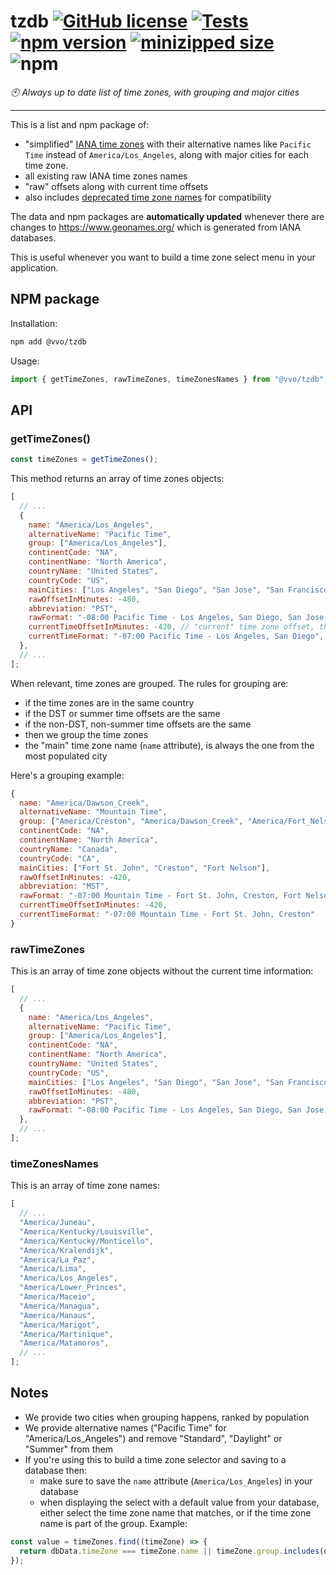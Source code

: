 # tzdb [![GitHub license](https://img.shields.io/github/license/vvo/tzdb?style=flat)](https://github.com/vvo/tzdb/blob/master/LICENSE) [![Tests](https://github.com/vvo/tzdb/workflows/CI/badge.svg)](https://github.com/vvo/tzdb/actions) [![npm version](https://badge.fury.io/js/%40vvo%2Ftzdb.svg)](https://www.npmjs.com/package/@vvo/tzdb) [![minizipped size](https://badgen.net/bundlephobia/minzip/@vvo/tzdb)](https://bundlephobia.com/result?p=@vvo/tzdb) ![npm](https://img.shields.io/npm/dm/@vvo/tzdb)

_🕙 Always up to date list of time zones, with grouping and major cities_

---

This is a list and npm package of:

- "simplified" [IANA time zones](https://www.iana.org/time-zones) with their alternative names like `Pacific Time` instead of `America/Los_Angeles`, along with major cities for each time zone.
- all existing raw IANA time zones names
- "raw" offsets along with current time offsets
- also includes [deprecated time zone names](https://data.iana.org/time-zones/data/backward) for compatibility

The data and npm packages are **automatically updated** whenever there are changes to https://www.geonames.org/ which is generated from IANA databases.

This is useful whenever you want to build a time zone select menu in your application.

## NPM package

Installation:

```bash
npm add @vvo/tzdb
```

Usage:

```js
import { getTimeZones, rawTimeZones, timeZonesNames } from "@vvo/tzdb";
```

## API

### getTimeZones()

```js
const timeZones = getTimeZones();
```

This method returns an array of time zones objects:

```js
[
  // ...
  {
    name: "America/Los_Angeles",
    alternativeName: "Pacific Time",
    group: ["America/Los_Angeles"],
    continentCode: "NA",
    continentName: "North America",
    countryName: "United States",
    countryCode: "US",
    mainCities: ["Los Angeles", "San Diego", "San Jose", "San Francisco"],
    rawOffsetInMinutes: -480,
    abbreviation: "PST",
    rawFormat: "-08:00 Pacific Time - Los Angeles, San Diego, San Jose, San Francisco",
    currentTimeOffsetInMinutes: -420, // "current" time zone offset, this is why getTimeZones() is a method and not just an object: it works at runtime
    currentTimeFormat: "-07:00 Pacific Time - Los Angeles, San Diego",
  },
  // ...
];
```

When relevant, time zones are grouped. The rules for grouping are:

- if the time zones are in the same country
- if the DST or summer time offsets are the same
- if the non-DST, non-summer time offsets are the same
- then we group the time zones
- the "main" time zone name (`name` attribute), is always the one from the most populated city

Here's a grouping example:

```js
{
  name: "America/Dawson_Creek",
  alternativeName: "Mountain Time",
  group: ["America/Creston", "America/Dawson_Creek", "America/Fort_Nelson"],
  continentCode: "NA",
  continentName: "North America",
  countryName: "Canada",
  countryCode: "CA",
  mainCities: ["Fort St. John", "Creston", "Fort Nelson"],
  rawOffsetInMinutes: -420,
  abbreviation: "MST",
  rawFormat: "-07:00 Mountain Time - Fort St. John, Creston, Fort Nelson",
  currentTimeOffsetInMinutes: -420,
  currentTimeFormat: "-07:00 Mountain Time - Fort St. John, Creston"
}
```

### rawTimeZones

This is an array of time zone objects without the current time information:

```js
[
  // ...
  {
    name: "America/Los_Angeles",
    alternativeName: "Pacific Time",
    group: ["America/Los_Angeles"],
    continentCode: "NA",
    continentName: "North America",
    countryName: "United States",
    countryCode: "US",
    mainCities: ["Los Angeles", "San Diego", "San Jose", "San Francisco"],
    rawOffsetInMinutes: -480,
    abbreviation: "PST",
    rawFormat: "-08:00 Pacific Time - Los Angeles, San Diego, San Jose, San Francisco",
  },
  // ...
];
```

### timeZonesNames

This is an array of time zone names:

```js
[
  // ...
  "America/Juneau",
  "America/Kentucky/Louisville",
  "America/Kentucky/Monticello",
  "America/Kralendijk",
  "America/La_Paz",
  "America/Lima",
  "America/Los_Angeles",
  "America/Lower_Princes",
  "America/Maceio",
  "America/Managua",
  "America/Manaus",
  "America/Marigot",
  "America/Martinique",
  "America/Matamoros",
  // ...
];
```

## Notes

- We provide two cities when grouping happens, ranked by population
- We provide alternative names ("Pacific Time" for "America/Los_Angeles") and remove "Standard", "Daylight" or "Summer" from them
- If you're using this to build a time zone selector and saving to a database then:
  - make sure to save the `name` attribute (`America/Los_Angeles`) in your database
  - when displaying the select with a default value from your database, either select the time zone name that matches, or if the time zone name is part of the group. Example:

```js
const value = timeZones.find((timeZone) => {
  return dbData.timeZone === timeZone.name || timeZone.group.includes(dbData.timeZone);
});
```
